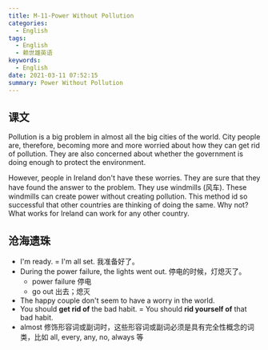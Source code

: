 ```yaml
---
title: M-11-Power Without Pollution
categories:
  - English
tags:
  - English
  - 赖世雄英语
keywords:
  - English
date: 2021-03-11 07:52:15
summary: Power Without Pollution
---
```


## 课文

Pollution is a big problem in almost all the big cities of the world. City people are, therefore, becoming more and more worried about how they can get rid of pollution. They are also concerned about whether the government is doing enough to protect the environment.

However, people in Ireland don't have these worries. They are sure that they have found the answer to the problem. They use windmills (风车). These windmills can create power without creating pollution. This method id so successful that other countries are thinking of doing the same. Why not? What works for Ireland can work for any other country.

## 沧海遗珠

- I'm ready. = I'm all set. 我准备好了。
- During the power failure, the lights went out. 停电的时候，灯熄灭了。
  - power failure 停电
  - go out 出去；熄灭
- The happy couple don't seem to have a worry in the world.
- You should **get rid of** the bad habit. = You should **rid yourself of** that bad habit.
- almost 修饰形容词或副词时，这些形容词或副词必须是具有完全性概念的词类，比如 all, every, any, no, always 等

